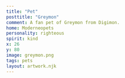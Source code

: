 ```yaml
---
title: "Pet"
posttitle: "Greymon"
comment: A fan pet of Greymon from Digimon.
home: Moderneopets
personality: righteous
spirit: kind
x: 26
y: 80
image: greymon.png
tags: pets
layout: artwork.njk
---
```


